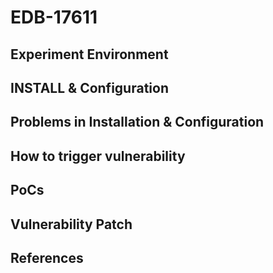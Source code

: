 # EDB-17611

## Experiment Environment

## INSTALL & Configuration

## Problems in Installation & Configuration

## How to trigger vulnerability

## PoCs

## Vulnerability Patch

## References
